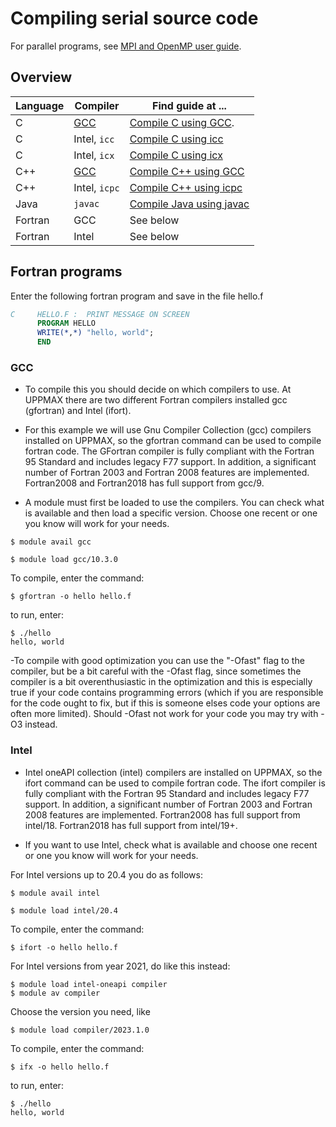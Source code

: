 # Compiling serial source code

For parallel programs, see [MPI and OpenMP user guide](compiling_parallel.md).

## Overview

Language|Compiler                 |Find guide at ...
--------|-------------------------|---------------------
C       |[GCC](../software/gcc.md)|[Compile C using GCC](../software/gcc_compile_c.md).
C       |Intel, `icc`             |[Compile C using icc](../software/icc_compile_c.md)
C       |Intel, `icx`             |[Compile C using icx](../software/icx_compile_c.md)
C++     |[GCC](../software/gcc.md)|[Compile C++ using GCC](../software/gcc_compile_cpp.md)
C++     |Intel, `icpc`            |[Compile C++ using icpc](../software/icpc_compile_cpp.md)
Java    |`javac`                  |[Compile Java using javac](../software/javac_compile_jave.md)
Fortran |GCC                      |See below
Fortran |Intel                    |See below

## Fortran programs

Enter the following fortran program and save in the file hello.f

``` fortran
C     HELLO.F :  PRINT MESSAGE ON SCREEN
      PROGRAM HELLO
      WRITE(*,*) "hello, world";
      END
```

### GCC

- To compile this you should decide on which compilers to use. At UPPMAX there are two different Fortran compilers installed gcc (gfortran) and Intel (ifort).

- For this example we will use Gnu Compiler Collection (gcc) compilers installed on UPPMAX, so the gfortran command can be used to compile fortran code. The GFortran compiler is fully compliant with the Fortran 95 Standard and includes legacy F77 support. In addition, a significant number of Fortran 2003 and Fortran 2008 features are implemented. Fortran2008 and Fortran2018 has full support from gcc/9.

- A module must first be loaded to use the compilers. You can check what is available and then load a specific version. Choose one recent or one you know will work for your needs.

``` console
$ module avail gcc

$ module load gcc/10.3.0
```

To compile, enter the command:

``` console
$ gfortran -o hello hello.f
```

to run, enter:

``` console
$ ./hello
hello, world
```

-To compile with good optimization you can use the "-Ofast" flag to the compiler, but be a bit careful with the -Ofast flag, since sometimes the compiler is a bit overenthusiastic in the optimization and this is especially true if your code contains programming errors (which if you are responsible for the code ought to fix, but if this is someone elses code your options are often more limited). Should -Ofast not work for your code you may try with -O3 instead.

### Intel

- Intel oneAPI collection (intel) compilers are installed on UPPMAX, so the ifort command can be used to compile fortran code. The ifort compiler is fully compliant with the Fortran 95 Standard and includes legacy F77 support. In addition, a significant number of Fortran 2003 and Fortran 2008 features are implemented. Fortran2008 has full support from intel/18. Fortran2018 has full support from intel/19+.

- If you want to use Intel, check what is available and choose one recent or one you know will work for your needs.

For Intel versions up to 20.4 you do as follows:

``` console
$ module avail intel

$ module load intel/20.4
```

To compile, enter the command:

``` console
$ ifort -o hello hello.f
```

For Intel versions from year 2021, do like this instead:

``` console
$ module load intel-oneapi compiler
$ module av compiler
```

Choose the version you need, like

``` console
$ module load compiler/2023.1.0
```

To compile, enter the command:

``` console
$ ifx -o hello hello.f
```

to run, enter:

``` console
$ ./hello
hello, world
```


